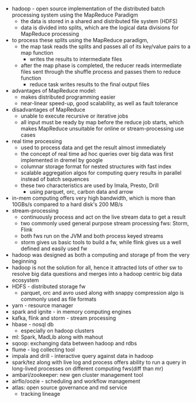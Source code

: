 - hadoop - open source implementation of the distributed batch processing system using the MapReduce Paradigm
	- the data is stored in a shared and distributed file system (HDFS)
	- data is divided into splits, which are the logical data divisions for MapReduce processing
- to process these splits using the MapReduce paradigm,
	- the map task reads the splits and passes all of its key/value pairs to a map function
		- writes the results to intermediate files
	- after the map phase is completed, the reducer reads intermediate files sent through the shuffle process and passes them to reduce function
		- reduce task writes results to the final output files
- advantages of MapReduce model:
	- makes distributed programming easier
	- near-linear speed-up, good scalability, as well as fault tolerance
- disadvantages of MapReduce
	- unable to execute recursive or iterative jobs
	- all input must be ready by map before the reduce job starts, which makes MapReduce unsuitable for online or stream-processing use cases
- real time processing
	- used to process data and get the result almost immediately
	- the concept of real time ad hoc queries over big data was first implemented in dremel by google
	- columnar storage format for nested structures with fast index 
	- scalable aggregation algos for computing query results in parallel instead of batch sequences
	- these two characteristics are used by Imala, Presto, Drill
		- using parquet, orc, carbon data and arrow
- in-mem computing offers very high bandwidth, which is more than 10GBs/s compared to a hard disk's 200 MB/s
- stream-processing
	- continuously process and act on the live stream data to get a result
	- two commonly used general purpose stream processing fws: Storm, Flink
	- both fws run on the JVM and both process keyed streams
	- storm gives us basic tools to build a fw, while flink gives us a well defined and easily used fw
- hadoop was designed as both a computing and storage pf from the very beginning
- hadoop is not the solution for all, hence it attracted lots of other sw to resolve big data questions and merges into a hadoop centric big data ecosystem
- HDFS - distributed storage fw
	- parquet, orc and avro used along with snappy compression algo is commonly used as file formats
- yarn - resource manager
- spark and ignite - in memory computing engines
- kafka, flink and storm - stream processing
- hbase - nosql db
	- especially on hadoop clusters
- ml: Spark, MadLib along with mahout
- sqoop: exchanging data between hadoop and rdbs
- flume - log collecting tool
- impala and drill - interactive query against data in hadoop
- spark/tez along with live log and process offers ability to run a query in long-lived processes on different computing fws(diff than mr)
- ambari/zookeeper: new gen cluster management tool
- airflo/oozie - scheduling and workflow management
- atlas: open source governance and md service
	- tracking lineage